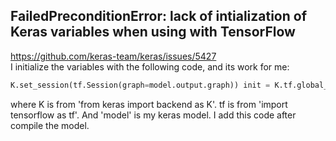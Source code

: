 ## FailedPreconditionError: lack of intialization of Keras variables when using with TensorFlow
https://github.com/keras-team/keras/issues/5427  
I initialize the variables with the following code, and its work for me:
```python
K.set_session(tf.Session(graph=model.output.graph)) init = K.tf.global_variables_initializer() K.get_session().run(init)
```
where K is from 'from keras import backend as K'. tf is from 'import tensorflow as tf'. And 'model' is my keras model. I add this code after compile the model.